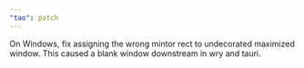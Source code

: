 ```yaml
---
"tao": patch
---
```


On Windows, fix assigning the wrong mintor rect to undecorated maximized window. This caused a blank window downstream in wry and tauri.
